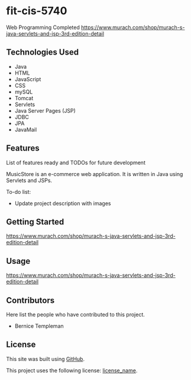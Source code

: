# fit-cis-5740
Web Programming
Completed https://www.murach.com/shop/murach-s-java-servlets-and-jsp-3rd-edition-detail

## Technologies Used
- Java
- HTML
- JavaScript
- CSS
- mySQL
- Tomcat
- Servlets
- Java Server Pages (JSP)
- JDBC
- JPA
- JavaMail

## Features

List of features ready and TODOs for future development

MusicStore is an e-commerce web application. It is written in Java using Servlets and JSPs. 

To-do list:
- Update project description with images

## Getting Started
https://www.murach.com/shop/murach-s-java-servlets-and-jsp-3rd-edition-detail

## Usage
https://www.murach.com/shop/murach-s-java-servlets-and-jsp-3rd-edition-detail

## Contributors
Here list the people who have contributed to this project. 
- Bernice Templeman

## License
This site was built using [GitHub](https://docs.github.com/en/github/writing-on-github/getting-started-with-writing-and-formatting-on-github/basic-writing-and-formatting-syntax#links).

This project uses the following license: [license_name](https://github.com/bernicetempleman/PROJECT-NAME).

